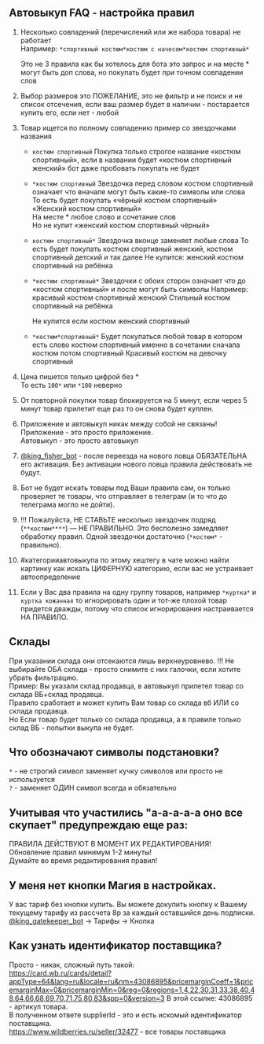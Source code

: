 ## Автовыкуп FAQ - настройка правил

 1. Несколько совпадений (перечислений или же набора товара) не работает  
    Например: ```*спортивный костюм*костюм с начесом*костюм спортивный*```

    Это не 3 правила как бы хотелось для бота это запрос и на месте * могут быть доп слова, но покупать будет при точном совпадении слов

 2. Выбор размеров это ПОЖЕЛАНИЕ, это не фильтр и не поиск и не список отсечения, если ваш размер будет в наличии - постарается купить его, если нет - любой

 3. Товар ищется по полному совпадению пример со звездочками названия 
    - ```костюм спортивный```
        Покупка только строгое название «костюм спортивный», если в названии будет «костюм спортивный женский» бот даже пробовать покупать не будет  
    - ```*костюм спортивный```
        Звездочка перед словом костюм спортивный означает что вначале могут быть какие-то символы или слова  
        То есть будет покупать «чёрный костюм спортивный»  
        «Женский костюм спортивный»  
        На месте * любое слово и сочетание слов  
        Но не купит «женский костюм спортивный чёрный»  
    - ```костюм спортивный*```
        Звездочка вконце заменяет любые слова
        То есть будет покупать костюм спортивный женский, костюм спортивный детский и так далее
        Не купится: женский костюм спортивный на ребёнка 

    - ```*костюм спортивный*```
        Звездочки с обоих сторон означает что до «костюм спортивный» и после могут быть символы
        Например: красивый костюм спортивный женский
        Стильный костюм спортивный на ребёнка

        Не купится если костюм женский спортивный 

    - ```*костюм*спортивный*```
        Будет покупаться любой товар в котором есть слово костюм спортивный именно в сочетании сначала костюм потом спортивный 
        Красивый костюм на девочку спортивный

4. Цена пишется только цифрой без *  
То есть ```100*``` или ```*100``` неверно  

5. От повторной покупки товар блокируется на 5 минут, если через 5 минут товар прилетит еще раз то он снова будет куплен.

6. Приложение и автовыкуп никак между собой не связаны!  
Приложение - это просто приложение.  
Автовыкуп - это просто автовыкуп  

7. [@king_fisher_bot](http://t.me/king_fisher_bot) - после переезда на нового ловца ОБЯЗАТЕЛЬНА его активация. Без активации нового ловца правила действовать не будут.

8. Бот не будет искать товары под Ваши правила сам, он только проверяет те товары, что отправляет в телеграм (и то что до телеграма могло не дойти).

9. !!! Пожалуйста, НЕ СТАВЬТЕ несколько звездочек подряд (```**костюм****```) — НЕ ПРАВИЛЬНО. Это бесполезно замедляет обработку правил. Одной звездочки достаточно (```*костюм*``` - правильно).

10. #категорииавтовыкупа по этому хештегу в чате можно найти картинку как искать ЦИФЕРНУЮ категорию, если вас не устраивает автоопределение
11. Если у Вас два правила на одну группу товаров, например ```*куртка*``` и ```куртка кожанная``` то игнорировать один и тот-же плохой товар придется дважды, потому что список игнорирования настраивается НА ПРАВИЛО.

## Склады
При указании склада они отсекаются лишь верхнеуровнево. 
!!! Не выбирайте ОБА склада - просто снимите с них галочки, если хотите убрать фильтрацию.  
Пример: Вы указали склад продавца, в автовыкуп прилетел товар со склада ВБ+склад продавца.  
Правило сработает и может купить Вам товар со склада вб ИЛИ со склада продавца.  
Но Если товар будет только со склада продавца, а в правиле только склад ВБ - попытки выкупа не будет.  

## Что обозначают символы подстановки?
```*``` - не строгий символ заменяет кучку символов или просто не используется  
```?``` - заменяет ОДИН символ всегда и обязательно

## Учитывая что участились "а-а-а-а-а оно все скупает" предупреждаю еще раз: 
ПРАВИЛА ДЕЙСТВУЮТ В МОМЕНТ ИХ РЕДАКТИРОВАНИЯ!  
Обновление правил минимум 1-2 минуты!  
Думайте во время редактирования правил!  

## У меня нет кнопки Магия в настройках.
У вас тариф без кнопки купить. Вы можете докупить кнопку к Вашему текущему тарифу из рассчета 8р за каждый оставшийся день подписки.  
[@king_gatekeeper_bot](http://t.me/king_gatekeeper_bot) -> Тарифы -> Кнопка

## Как узнать идентификатор поставщика?
Просто - никак, сложный путь такой:  
https://card.wb.ru/cards/detail?appType=64&lang=ru&locale=ru&nm=43086895&pricemarginCoeff=1&pricemarginMax=0&pricemarginMin=0&reg=0&regions=1,4,22,30,31,33,38,40,48,64,66,68,69,70,71,75,80,83&spp=0&version=3
В этой ссылке: 43086895 - артикул товара.  
В полученном ответе supplierId - это и есть искомый идентификатор поставщика.  
https://www.wildberries.ru/seller/32477 - все товары поставщика

